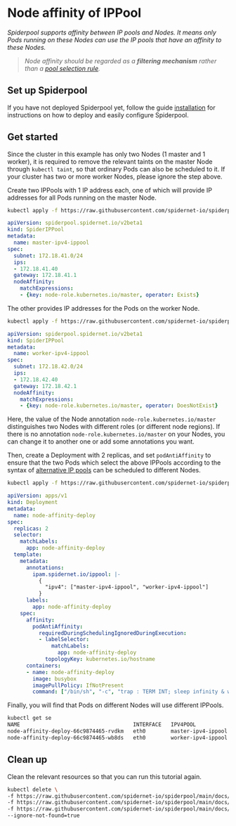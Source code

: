 # Node affinity of IPPool

*Spiderpool supports affinity between IP pools and Nodes. It means only Pods running on these Nodes can use the IP pools that have an affinity to these Nodes.*

>*Node affinity should be regarded as a **filtering mechanism** rather than a [pool selection rule](TODO).*

## Set up Spiderpool

If you have not deployed Spiderpool yet, follow the guide [installation](https://github.com/spidernet-io/spiderpool/blob/main/docs/usage/install.md) for instructions on how to deploy and easily configure Spiderpool.

## Get started

Since the cluster in this example has only two Nodes (1 master and 1 worker), it is required to remove the relevant taints on the master Node through `kubectl taint`, so that ordinary Pods can also be scheduled to it. If your cluster has two or more worker Nodes, please ignore the step above.

Create two IPPools with 1 IP address each, one of which will provide IP addresses for all Pods running on the master Node.

```bash
kubectl apply -f https://raw.githubusercontent.com/spidernet-io/spiderpool/main/docs/example/ippool-affinity-node/master-ipv4-ippool.yaml
```

```yaml
apiVersion: spiderpool.spidernet.io/v2beta1
kind: SpiderIPPool
metadata:
  name: master-ipv4-ippool
spec:
  subnet: 172.18.41.0/24
  ips:
  - 172.18.41.40
  gateway: 172.18.41.1
  nodeAffinity:
    matchExpressions:
    - {key: node-role.kubernetes.io/master, operator: Exists}
```

The other provides IP addresses for the Pods on the worker Node.

```bash
kubectl apply -f https://raw.githubusercontent.com/spidernet-io/spiderpool/main/docs/example/ippool-affinity-node/worker-ipv4-ippool.yaml
```

```yaml
apiVersion: spiderpool.spidernet.io/v2beta1
kind: SpiderIPPool
metadata:
  name: worker-ipv4-ippool
spec:
  subnet: 172.18.42.0/24
  ips:
  - 172.18.42.40
  gateway: 172.18.42.1
  nodeAffinity:
    matchExpressions:
    - {key: node-role.kubernetes.io/master, operator: DoesNotExist}
```

Here, the value of the Node annotation `node-role.kubernetes.io/master` distinguishes two Nodes with different roles (or different node regions). If there is no annotation `node-role.kubernetes.io/master` on your Nodes, you can change it to another one or add some annotations you want.

Then, create a Deployment with 2 replicas, and set `podAntiAffinity` to ensure that the two Pods which select the above IPPools according to the syntax of [alternative IP pools](https://github.com/spidernet-io/spiderpool/blob/main/docs/usage/ippool-multi.md) can be scheduled to different Nodes.

```bash
kubectl apply -f https://raw.githubusercontent.com/spidernet-io/spiderpool/main/docs/example/ippool-affinity-node/node-affinity-deploy.yaml
```

```yaml
apiVersion: apps/v1
kind: Deployment
metadata:
  name: node-affinity-deploy
spec:
  replicas: 2
  selector:
    matchLabels:
      app: node-affinity-deploy
  template:
    metadata:
      annotations:   
        ipam.spidernet.io/ippool: |-
          {
            "ipv4": ["master-ipv4-ippool", "worker-ipv4-ippool"]
          }
      labels:
        app: node-affinity-deploy
    spec:
      affinity:
        podAntiAffinity:
          requiredDuringSchedulingIgnoredDuringExecution:
          - labelSelector:
              matchLabels:
                app: node-affinity-deploy
            topologyKey: kubernetes.io/hostname
      containers:
      - name: node-affinity-deploy
        image: busybox
        imagePullPolicy: IfNotPresent
        command: ["/bin/sh", "-c", "trap : TERM INT; sleep infinity & wait"]
```

Finally, you will find that Pods on different Nodes will use different IPPools.

```bash
kubectl get se
NAME                                    INTERFACE   IPV4POOL             IPV4              IPV6POOL   IPV6   NODE                   CREATETION TIME
node-affinity-deploy-66c9874465-rvdkm   eth0        master-ipv4-ippool   172.18.41.40/24                     spider-control-plane   35s
node-affinity-deploy-66c9874465-wb8ds   eth0        worker-ipv4-ippool   172.18.42.40/24                     spider-worker          35s
```

## Clean up

Clean the relevant resources so that you can run this tutorial again.

```bash
kubectl delete \
-f https://raw.githubusercontent.com/spidernet-io/spiderpool/main/docs/example/ippool-affinity-node/master-ipv4-ippool.yaml \
-f https://raw.githubusercontent.com/spidernet-io/spiderpool/main/docs/example/ippool-affinity-node/worker-ipv4-ippool.yaml \
-f https://raw.githubusercontent.com/spidernet-io/spiderpool/main/docs/example/ippool-affinity-node/node-affinity-deploy.yaml \
--ignore-not-found=true
```
